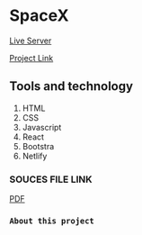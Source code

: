 # SpaceX

[Live Server](https://spacex01.netlify.app/)

[Project Link](https://github.com/sarowar-hosen1/space-X)

## Tools and technology

1. HTML
2. CSS
3. Javascript
4. React
5. Bootstra
6. Netlify

### SOUCES FILE LINK
[PDF](https://pdfhost.io/v/N2rbzbMPK_Kudosware_Assignmentdocx.pdf)


### `About this project`
